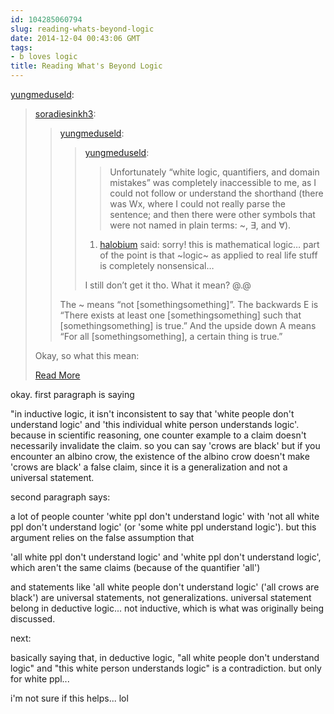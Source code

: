 ```yaml
---
id: 104285060794
slug: reading-whats-beyond-logic
date: 2014-12-04 00:43:06 GMT
tags:
- b loves logic
title: Reading What's Beyond Logic
---
```

<p><a href="http://yungmeduseld.tumblr.com/post/104283807099/reading-whats-beyond-logic" class="tumblr_blog">yungmeduseld</a>:</p>

<blockquote>
<p><a class="tumblr_blog" href="http://soradiesinkh3.tumblr.com/post/104283549733/reading-whats-beyond-logic">soradiesinkh3</a>:</p>
<blockquote>
<p><a class="tumblr_blog" href="http://yungmeduseld.tumblr.com/post/104283365119/reading-whats-beyond-logic">yungmeduseld</a>:</p>
<blockquote>
<p><a class="tumblr_blog" href="http://yungmeduseld.tumblr.com/post/102646499504/reading-whats-beyond-logic">yungmeduseld</a>:</p>
<blockquote>
<p>Unfortunately “white logic, quantifiers, and domain mistakes” was completely inaccessible to me, as I could not follow or understand the shorthand (there was Wx, where I could not really parse the sentence; and then there were other symbols that were not named in plain terms: ~, ∃, and ∀). </p>
</blockquote>
<ol class="notes">
<li class="note reply tumblelog_halobium without_commentary">
<a class="avatar_frame" href="http://halobium.tumblr.com/" rel="nofollow" title="i have no special joys"><img alt="" class="avatar" src="http://38.media.tumblr.com/avatar_85a1b99ba6b7_16.png" /></a><span class="action"><a href="http://halobium.tumblr.com/" rel="nofollow" title="i have no special joys">halobium</a> said: <span class="answer_content">sorry! this is mathematical logic… part of the point is that ~logic~ as applied to real life stuff is completely nonsensical…</span></span>
</li>
</ol>
<p><span class="action"><span class="answer_content">I still don’t get it tho. What it mean? @.@</span></span></p>
</blockquote>
<p>The ~ means “not [somethingsomething]”. The backwards E is “There exists at least one [somethingsomething] such that [somethingsomething] is true.” And the upside down A means “For all [somethingsomething], a certain thing is true.”</p>
</blockquote>
<p>Okay, so what this mean:</p>
<p><a href="http://yungmeduseld.tumblr.com/post/104283807099/reading-whats-beyond-logic">Read More</a></p></blockquote>

okay. first paragraph is saying

"in inductive logic, it isn't inconsistent to say that 'white people don't understand logic' and 'this individual white person understands logic'. because in scientific reasoning, one counter example to a claim doesn't necessarily invalidate the claim. so you can say 'crows are black' but if you encounter an albino crow, the existence of the albino crow doesn't make 'crows are black' a false claim, since it is a generalization and not a universal statement.

second paragraph says:

a lot of people counter 'white ppl don't understand logic' with 'not all white ppl don't understand logic' (or 'some white ppl understand logic'). but this argument relies on the false assumption that

'all white ppl don't understand logic' and 'white ppl don't understand logic', which aren't the same claims (because of the quantifier 'all')

and statements like 'all white people don't understand logic' ('all crows are black') are universal statements, not generalizations. universal statement belong in deductive logic... not inductive, which is what was originally being discussed.

next:

basically saying that, in deductive logic, "all white people don't understand logic" and "this white person understands logic" is a contradiction. but only for white ppl...

i'm not sure if this helps... lol